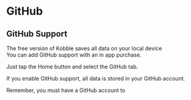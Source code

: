 # GitHub
## GitHub Support

The free version of Kobble saves all data on your local device   
You can add GitHub support with an in app purchase.

Just tap the Home button and select the GitHub tab.

If you enable GitHub support, all data is stored in your GitHub account.

Remember, you must have a GitHub account to